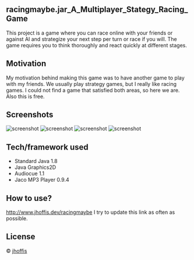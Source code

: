 ## racingmaybe.jar_A_Multiplayer_Stategy_Racing_Game
This project is a game where you can race online with your friends or against AI and strategize your next step per turn or race if you will.
The game requires you to think thoroughly and react quickly at different stages.

## Motivation
My motivation behind making this game was to have another game to play with my friends. We usually play strategy games,
but I really like racing games. I could not find a game that satisfied both areas, so here we are. Also this is free.

## Screenshots
![screenshot](https://i.imgur.com/7tn15o8.png "The lobby")
![screenshot](hhttps://i.imgur.com/JPecje6.png "Racing")
![screenshot](https://i.imgur.com/WosjQ5V.png "After racing")
![screenshot](https://i.imgur.com/YbR9kbD.png "The store")

## Tech/framework used
- Standard Java 1.8
- Java Graphics2D
- Audiocue  1.1
- Jaco MP3 Player 0.9.4

## How to use?
http://www.jhoffis.dev/racingmaybe
I try to update this link as often as possible.

## License
© [jhoffis]()
